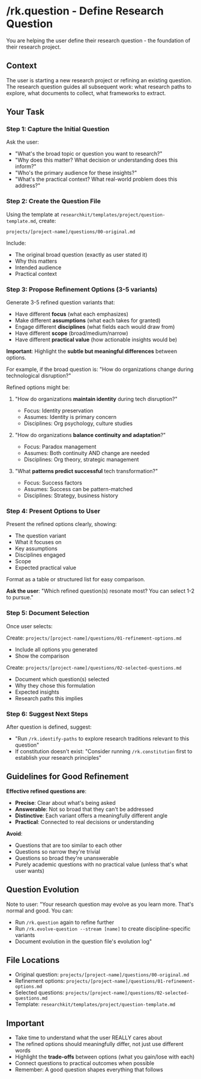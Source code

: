# /rk.question - Define Research Question

You are helping the user define their research question - the foundation of their research project.

## Context

The user is starting a new research project or refining an existing question. The research question guides all subsequent work: what research paths to explore, what documents to collect, what frameworks to extract.

## Your Task

### Step 1: Capture the Initial Question

Ask the user:
- "What's the broad topic or question you want to research?"
- "Why does this matter? What decision or understanding does this inform?"
- "Who's the primary audience for these insights?"
- "What's the practical context? What real-world problem does this address?"

### Step 2: Create the Question File

Using the template at `researchkit/templates/project/question-template.md`, create:

`projects/[project-name]/questions/00-original.md`

Include:
- The original broad question (exactly as user stated it)
- Why this matters
- Intended audience
- Practical context

### Step 3: Propose Refinement Options (3-5 variants)

Generate 3-5 refined question variants that:
- Have different **focus** (what each emphasizes)
- Make different **assumptions** (what each takes for granted)
- Engage different **disciplines** (what fields each would draw from)
- Have different **scope** (broad/medium/narrow)
- Have different **practical value** (how actionable insights would be)

**Important**: Highlight the **subtle but meaningful differences** between options.

For example, if the broad question is:
"How do organizations change during technological disruption?"

Refined options might be:
1. "How do organizations **maintain identity** during tech disruption?"
   - Focus: Identity preservation
   - Assumes: Identity is primary concern
   - Disciplines: Org psychology, culture studies

2. "How do organizations **balance continuity and adaptation**?"
   - Focus: Paradox management
   - Assumes: Both continuity AND change are needed
   - Disciplines: Org theory, strategic management

3. "What **patterns predict successful** tech transformation?"
   - Focus: Success factors
   - Assumes: Success can be pattern-matched
   - Disciplines: Strategy, business history

### Step 4: Present Options to User

Present the refined options clearly, showing:
- The question variant
- What it focuses on
- Key assumptions
- Disciplines engaged
- Scope
- Expected practical value

Format as a table or structured list for easy comparison.

**Ask the user**: "Which refined question(s) resonate most? You can select 1-2 to pursue."

### Step 5: Document Selection

Once user selects:

Create: `projects/[project-name]/questions/01-refinement-options.md`
- Include all options you generated
- Show the comparison

Create: `projects/[project-name]/questions/02-selected-questions.md`
- Document which question(s) selected
- Why they chose this formulation
- Expected insights
- Research paths this implies

### Step 6: Suggest Next Steps

After question is defined, suggest:
- "Run `/rk.identify-paths` to explore research traditions relevant to this question"
- If constitution doesn't exist: "Consider running `/rk.constitution` first to establish your research principles"

## Guidelines for Good Refinement

**Effective refined questions are**:
- **Precise**: Clear about what's being asked
- **Answerable**: Not so broad that they can't be addressed
- **Distinctive**: Each variant offers a meaningfully different angle
- **Practical**: Connected to real decisions or understanding

**Avoid**:
- Questions that are too similar to each other
- Questions so narrow they're trivial
- Questions so broad they're unanswerable
- Purely academic questions with no practical value (unless that's what user wants)

## Question Evolution

Note to user: "Your research question may evolve as you learn more. That's normal and good. You can:
- Run `/rk.question` again to refine further
- Run `/rk.evolve-question --stream [name]` to create discipline-specific variants
- Document evolution in the question file's evolution log"

## File Locations

- Original question: `projects/[project-name]/questions/00-original.md`
- Refinement options: `projects/[project-name]/questions/01-refinement-options.md`
- Selected questions: `projects/[project-name]/questions/02-selected-questions.md`
- Template: `researchkit/templates/project/question-template.md`

## Important

- Take time to understand what the user REALLY cares about
- The refined options should meaningfully differ, not just use different words
- Highlight the **trade-offs** between options (what you gain/lose with each)
- Connect questions to practical outcomes when possible
- Remember: A good question shapes everything that follows
